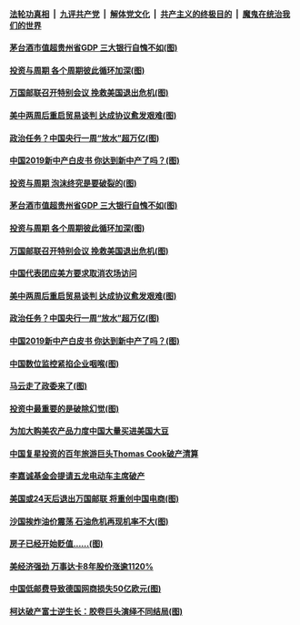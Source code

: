 ####  [法轮功真相](../../../../basic/blob/master/README.md?t=09250100) &nbsp;|&nbsp; [九评共产党](../../../../9ping.md/blob/master/README.md?t=09250100) &nbsp;|&nbsp; [解体党文化](../../../../jtdwh.md/blob/master/README.md?t=09250100)  &nbsp;|&nbsp; [共产主义的终极目的](../../../../gczydzjmd.md/blob/master/README.md?t=09250100) &nbsp;|&nbsp; [魔鬼在统治我们的世界](../../../../mgztzwmdsj.md/blob/master/README.md?t=09250100) 

#### [茅台酒市值超贵州省GDP 三大银行自愧不如(图)](../pages/p5/908394.md?t=09250100) 

#### [投资与周期 各个周期彼此循环加深(图)](../pages/p5/908379.md?t=09250100) 

#### [万国邮联召开特别会议 挽救美国退出危机(图)](../pages/p5/908367.md?t=09250100) 

#### [美中两周后重启贸易谈判 达成协议愈发艰难(图)](../pages/p5/908365.md?t=09250100) 

#### [政治任务？中国央行一周“放水”超万亿(图)](../pages/p5/908286.md?t=09250100) 

#### [中国2019新中产白皮书 你达到新中产了吗？(图)](../pages/p5/908288.md?t=09250100) 

#### [投资与周期 泡沫终究是要破裂的(图)](../pages/p5/908380.md?t=09250100) 

#### [茅台酒市值超贵州省GDP 三大银行自愧不如(图)](../pages/p5/908394.md?t=09250100) 

#### [投资与周期 各个周期彼此循环加深(图)](../pages/p5/908379.md?t=09250100) 

#### [万国邮联召开特别会议 挽救美国退出危机(图)](../pages/p5/908367.md?t=09250100) 

#### [中国代表团应美方要求取消农场访问](../pages/p5/908366.md?t=09250100) 

#### [美中两周后重启贸易谈判 达成协议愈发艰难(图)](../pages/p5/908365.md?t=09250100) 

#### [政治任务？中国央行一周“放水”超万亿(图)](../pages/p5/908286.md?t=09250100) 

#### [中国2019新中产白皮书 你达到新中产了吗？(图)](../pages/p5/908288.md?t=09250100) 

#### [中国数位监控紧掐企业咽喉(图)](../pages/p5/908309.md?t=09250100) 

#### [马云走了政委来了(图)](../pages/p5/908306.md?t=09250100) 

#### [投资中最重要的是破除幻觉(图)](../pages/p5/908289.md?t=09250100) 

#### [为加大购美农产品力度中国大量买进美国大豆](../pages/p5/908298.md?t=09250100) 

#### [中国复星投资的百年旅游巨头Thomas Cook破产清算](../pages/p5/908254.md?t=09250100) 

#### [李嘉诚基金会提请五龙电动车主席破产](../pages/p5/908252.md?t=09250100) 

#### [美国或24天后退出万国邮联 将重创中国电商(图)](../pages/p5/908242.md?t=09250100) 

#### [沙国挨炸油价震荡 石油危机再现机率不大(图)](../pages/p5/908210.md?t=09250100) 

#### [房子已经开始贬值……(图)](../pages/p5/908164.md?t=09250100) 

#### [美经济强劲 万事达卡8年股价涨逾1120%](../pages/p5/908208.md?t=09250100) 

#### [中国低邮费导致德国网商损失50亿欧元(图)](../pages/p5/908206.md?t=09250100) 

#### [柯达破产富士逆生长：胶卷巨头演绎不同结局(图)](../pages/p5/908177.md?t=09250100) 

